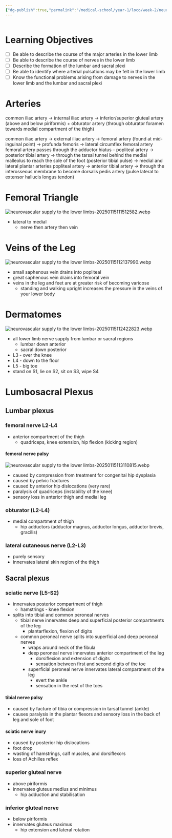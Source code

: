 ```yaml
---
{"dg-publish":true,"permalink":"/medical-school/year-1/loco/week-2/neurovascular-supply-to-the-lower-limbs/","tags":["loco"],"updated":"2025-01-15T12:00:33.891+00:00"}
---
```


```table-of-contents
```
# Learning Objectives
- [ ] Be able to describe the course of the major arteries in the lower limb
- [ ] Be able to describe the course of nerves in the lower limb
- [ ] Describe the formation of the lumbar and sacral plexi
- [ ] Be able to identify where arterial pulsations may be felt in the lower limb
- [ ] Know the functional problems arising from damage to nerves in the lower limb and the lumbar and sacral plexi

# Arteries
common iliac artery -> internal iliac artery -> inferior/superior gluteal artery (above and below piriformis) + obturator artery (through obturator foramen towards medial compartment of the thigh)

common iliac artery -> external iliac artery -> femoral artery (found at mid-inguinal point) -> profunda femoris -> lateral circumflex femoral artery
femoral artery passes through the adductor hiatus – popliteal artery -> posterior tibial artery -> through the tarsal tunnel behind the medial malleolus to reach the sole of the foot (posterior tibial pulse) -> medial and lateral plantar arteries
popliteal artery -> anterior tibial artery -> through the interosseous membrane to become dorsalis pedis artery (pulse lateral to extensor hallucis longus tendon)

# Femoral Triangle
![neurovascular supply to the lower limbs-20250115111512582.webp](/img/user/Medical%20School/Year%201/loco/week%202/attachments/neurovascular%20supply%20to%20the%20lower%20limbs-20250115111512582.webp)
- lateral to medial
	- nerve then artery then vein

# Veins of the Leg
![neurovascular supply to the lower limbs-20250115112137990.webp](/img/user/Medical%20School/Year%201/loco/week%202/attachments/neurovascular%20supply%20to%20the%20lower%20limbs-20250115112137990.webp)
- small saphenous vein drains into popliteal
- great saphenous vein drains into femoral vein
- veins in the leg and feet are at greater risk of becoming varicose
	- standing and walking upright increases the pressure in the veins of your lower body

# Dermatomes
![neurovascular supply to the lower limbs-20250115112422823.webp](/img/user/Medical%20School/Year%201/loco/week%202/attachments/neurovascular%20supply%20to%20the%20lower%20limbs-20250115112422823.webp)
- all lower limb nerve supply from lumbar or sacral regions
	- lumbar down anterior
	- sacral down posterior
- L3 - over the knee
- L4 - down to the floor
- L5 - big toe
- stand on S1, lie on S2, sit on S3, wipe S4

# Lumbosacral Plexus
## Lumbar plexus
### femoral nerve L2-L4
- anterior compartment of the thigh
	- quadriceps, knee extension, hip flexion (kicking region)
#### femoral nerve palsy
![neurovascular supply to the lower limbs-20250115113110815.webp](/img/user/Medical%20School/Year%201/loco/week%202/attachments/neurovascular%20supply%20to%20the%20lower%20limbs-20250115113110815.webp)
- caused by compression from treatment for congenital hip dysplasia
- caused by pelvic fractures
- caused by anterior hip dislocations (very rare)
- paralysis of quadriceps (instability of the knee)
- sensory loss in anterior thigh and medial leg
### obturator (L2-L4)
- medial compartment of thigh
	- hip adductors (adductor magnus, adductor longus, adductor brevis, gracilis)
### lateral cutaneous nerve (L2-L3)
- purely sensory
- innervates lateral skin region of the thigh
## Sacral plexus
### sciatic nerve (L5-S2)
- innervates posterior compartment of thigh
	- hamstrings - knee flexion
- splits into tibial and common peroneal nerves
	- tibial nerve innervates deep and superficial posterior compartments of the leg
		- plantarflexion, flexion of digits
	- common peroneal nerve splits into superficial and deep peroneal nerves
		- wraps around neck of the fibula
		- deep peroneal nerve innervates anterior compartment of the leg
			- dorsiflexion and extension of digits
			- sensation between first and second digits of the toe
		- superficial peroneal nerve innervates lateral compartment of the leg
			- evert the ankle
			- sensation in the rest of the toes
#### tibial nerve palsy
- caused by facture of tibia or compression in tarsal tunnel (ankle)
- causes paralysis in the plantar flexors and sensory loss in the back of leg and sole of foot
#### sciatic nerve inury
- caused by posterior hip dislocations
- foot drop
- wasting of hamstrings, calf muscles, and dorsiflexors
- loss of Achilles reflex
### superior gluteal nerve
- above piriformis
- innervates gluteus medius and minimus
	- hip adduction and stabilisation
### inferior gluteal nerve
- below piriformis
- innervates gluteus maximus
	- hip extension and lateral rotation